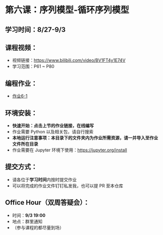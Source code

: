 # 第六课：序列模型-循环序列模型

## 学习时间：8/27-9/3

## 课程视频：
- 视频链接：https://www.bilibili.com/video/BV1FT4y1E74V
- 学习范围：P61 ~ P80

## 编程作业：
- [作业6-1](https://mybinder.org/v2/gh/swowk/DL-NLP-LLM-L1/8d2ba9f4e4f91e449848ecff672f8419954af892?urlpath=lab%2Ftree%2F5.%E7%A5%9E%E7%BB%8F%E7%BD%91%E7%BB%9C%E4%BC%98%E5%8C%962%2FOptimization%2Bmethods.ipynb)

## 环境安装：
- **快速开始：点击上节的作业链接，在线编写**
- 作业需要 Python 以及相关包，请自行搜索
- **本地运行注意事项：本目录下的文件夹内为作业所需资源，请一并导入至作业文件所在目录**
- 作业需要在 Jupyter 环境下使用：https://jupyter.org/install

## 提交方式：
- 请各位于**学习时间**内按时提交作业
- 可以将完成的作业文件钉钉私发我，也可以提 PR 至本仓库

## Office Hour（双周答疑会）：
- 时间：**9/3 19:00**
- 地点：群里通知
- （参与课程的都尽量到场）

